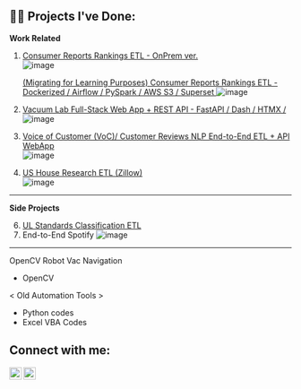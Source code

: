 

<h2>👨‍💻 Projects I've Done:</h2>

**Work Related**

 1. <a href= https://github.com/kwoolaid725/cr-rankings-etl-onprem> Consumer Reports Rankings ETL - OnPrem ver. </a> <br>
    ![image](https://github.com/kwoolaid725/kwoolaid725/assets/107806433/3f31379b-79c6-41c3-a667-8ecc8466fc68)


    <a href= https://github.com/kwoolaid725/cr-rankings-etl-pipeline> (Migrating for Learning Purposes) Consumer Reports Rankings ETL - Dockerized / Airflow /   PySpark / AWS S3 / Superset  </a>
    ![image](https://github.com/kwoolaid725/kwoolaid725/assets/107806433/0d19dd1b-30b5-47bc-9112-8139fde86eb0)


 3. <a href= https://github.com/kwoolaid725/vacuum-fastapi-dash-etl-app> Vacuum Lab Full-Stack Web App + REST API - FastAPI / Dash / HTMX / </a>
   ![image](https://github.com/kwoolaid725/kwoolaid725/assets/107806433/7ccaf02d-f092-4b6a-ba67-5a60c99c0845)


    
 4.  <a href= https://github.com/kwoolaid725/voc_scraper_nlp_api/> Voice of Customer (VoC)/ Customer Reviews NLP End-to-End ETL + API WebApp </a> <br>
    ![image](https://github.com/kwoolaid725/kwoolaid725/assets/107806433/ec6ec417-98de-463d-a044-cd9f80a35fd3)



 5. <a href= https://github.com/kwoolaid725/us-house-env-research-etl> US House Research ETL (Zillow) </a> <br>
   ![image](https://github.com/kwoolaid725/kwoolaid725/assets/107806433/a79e0d92-13c2-4b4d-9809-50f1cfd77ae8)



     
-------------------------------------------------------
**Side Projects** 

 6. <a href= https://github.com/kwoolaid725/UL-Standards-Classify> UL Standards Classification ETL  </a>
 7. End-to-End Spotify
   ![image](https://github.com/kwoolaid725/kwoolaid725/assets/107806433/7ae35a91-96e8-4d44-a814-3e9d9eb9dc33)

--------------------------------


OpenCV Robot Vac Navigation
 - OpenCV




< Old Automation Tools > 

- Python codes
- Excel VBA Codes
  


<h2> Connect with me:</h2>


[<img align="left" alt="JoshMadakor | LinkedIn" width="22px" src="https://cdn.jsdelivr.net/npm/simple-icons@v3/icons/linkedin.svg" />][linkedin]
[<img align="left" alt="JoshMadakor | Instagram" width="22px" src="https://cdn.jsdelivr.net/npm/simple-icons@v3/icons/instagram.svg" />][instagram]

[instagram]: https://www.instagram.com/woohyun._k/
[linkedin]: https://linkedin.com/in/woohyun-kim

<!--
**joshmadakor1/joshmadakor1** is a ✨ _special_ ✨ repository because its `README.md` (this file) appears on your GitHub profile.

Here are some ideas to get you started:

- 🔭 I’m currently working on ...
- 🌱 I’m currently learning ...
- 👯 I’m looking to collaborate on ...
- 🤔 I’m looking for help with ...
- 💬 Ask me about ...
- 📫 How to reach me: ...
- 😄 Pronouns: ...
- ⚡ Fun fact: ...
-->
